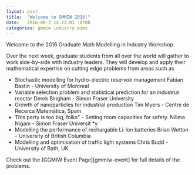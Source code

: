 ```yaml
---
layout: post
title:  "Welcome to GMMIW 2016!"
date:   2016-08-7 14:22:01 -0700
categories: gmmiw industry pims
---
```

Welcome to the 2016 Graduate Math Modelling in Industry Workshop. 

Over the next week, graduate students from all over the world will gather to
work side-by-side with industry leaders. They will develop and apply their
mathematical expertise on cutting edge problems from areas such as

  * Stochastic modelling for hydro-electric reservoir management     Fabian Bastin - University of Montreal
  * Variable selection problem and statistical prediction for an industrial reactor  Derek Bingham - Simon Fraser University
  * Growth of nanoparticles for industrial production    Tim Myers - Centre de Recerca Matemàtica, Spain
  * This party is too big, folks" - Setting room capacities for safety.     Nilima Nigam - Simon Fraser Universit *y
  * Modelling the performance of rechargable Li-Ion batteries    Brian Wetton - University of British Columbia
  * Modelling and optimisation of traffic light systems  Chris Budd - University of Bath, UK 



Check out the [GGMIW Event Page][gmmiw-event] for full details of the problems.

[ggmiw-event]: http://www.pims.math.ca/industrial-event/160807-gmmiw

